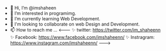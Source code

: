 - 👋 Hi, I’m @imshaheen
- 👀 I’m interested in programimg.
- 🌱 I’m currently learning Web Development.
- 💞️ I'm looking to collaborate on web Design and Development.
- 📫 How to reach me ...
  <---
  ✨ twitter: https://twitter.com/im_shaheenn
  ✨ Facebook: https://www.facebook.com/imshaheenn/
  ✨ Instragram: https://www.instagram.com/imshaheenn/
  --->
